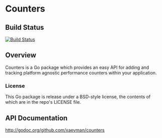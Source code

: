 # Counters

## Build Status
[![Build Status](https://travis-ci.org/xaevman/counters.svg?branch=master)](https://travis-ci.org/xaevman/counters)

## Overview
Counters is a Go package which provides an easy API for adding and tracking platform agnostic performance counters
within your application.

### License
This Go package is release under a BSD-style license, the contents of which are in the repo's LICENSE file.

## API Documentation
http://godoc.org/github.com/xaevman/counters
